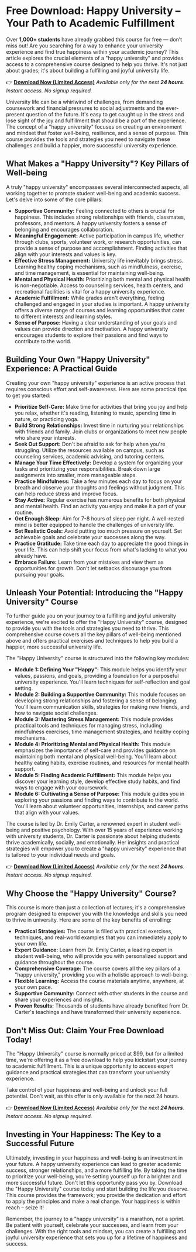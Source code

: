 # Free Download: Happy University – Your Path to Academic Fulfillment

Over **1,000+ students** have already grabbed this course for free — don’t miss out! Are you searching for a way to enhance your university experience and find true happiness within your academic journey? This article explores the crucial elements of a "happy university" and provides access to a comprehensive course designed to help you thrive. It's not just about grades; it's about building a fulfilling and joyful university life.

👉 **[Download Now (Limited Access)](https://udemywork.com/happy-university)**
_Available only for the next **24 hours**. Instant access. No signup required._

University life can be a whirlwind of challenges, from demanding coursework and financial pressures to social adjustments and the ever-present question of the future. It's easy to get caught up in the stress and lose sight of the joy and fulfillment that should be a part of the experience. The concept of a "happy university" focuses on creating an environment and mindset that foster well-being, resilience, and a sense of purpose. This course provides the tools and strategies you need to navigate these challenges and build a happier, more successful university experience.

## What Makes a "Happy University"? Key Pillars of Well-being

A truly "happy university" encompasses several interconnected aspects, all working together to promote student well-being and academic success. Let's delve into some of the core pillars:

*   **Supportive Community:** Feeling connected to others is crucial for happiness. This includes strong relationships with friends, classmates, professors, and mentors. A happy university fosters a sense of belonging and encourages collaboration.
*   **Meaningful Engagement:** Active participation in campus life, whether through clubs, sports, volunteer work, or research opportunities, can provide a sense of purpose and accomplishment. Finding activities that align with your interests and values is key.
*   **Effective Stress Management:** University life inevitably brings stress. Learning healthy coping mechanisms, such as mindfulness, exercise, and time management, is essential for maintaining well-being.
*   **Mental and Physical Health:** Prioritizing both mental and physical health is non-negotiable. Access to counseling services, health centers, and recreational facilities is vital for a happy university experience.
*   **Academic Fulfillment:** While grades aren't everything, feeling challenged and engaged in your studies is important. A happy university offers a diverse range of courses and learning opportunities that cater to different interests and learning styles.
*   **Sense of Purpose:** Having a clear understanding of your goals and values can provide direction and motivation. A happy university encourages students to explore their passions and find ways to contribute to the world.

## Building Your Own "Happy University" Experience: A Practical Guide

Creating your own "happy university" experience is an active process that requires conscious effort and self-awareness. Here are some practical tips to get you started:

*   **Prioritize Self-Care:** Make time for activities that bring you joy and help you relax, whether it's reading, listening to music, spending time in nature, or practicing yoga.
*   **Build Strong Relationships:** Invest time in nurturing your relationships with friends and family. Join clubs or organizations to meet new people who share your interests.
*   **Seek Out Support:** Don't be afraid to ask for help when you're struggling. Utilize the resources available on campus, such as counseling services, academic advising, and tutoring centers.
*   **Manage Your Time Effectively:** Develop a system for organizing your tasks and prioritizing your responsibilities. Break down large assignments into smaller, more manageable steps.
*   **Practice Mindfulness:** Take a few minutes each day to focus on your breath and observe your thoughts and feelings without judgment. This can help reduce stress and improve focus.
*   **Stay Active:** Regular exercise has numerous benefits for both physical and mental health. Find an activity you enjoy and make it a part of your routine.
*   **Get Enough Sleep:** Aim for 7-8 hours of sleep per night. A well-rested mind is better equipped to handle the challenges of university life.
*   **Set Realistic Goals:** Avoid putting too much pressure on yourself. Set achievable goals and celebrate your successes along the way.
*   **Practice Gratitude:** Take time each day to appreciate the good things in your life. This can help shift your focus from what's lacking to what you already have.
*   **Embrace Failure:** Learn from your mistakes and view them as opportunities for growth. Don't let setbacks discourage you from pursuing your goals.

## Unleash Your Potential: Introducing the "Happy University" Course

To further guide you on your journey to a fulfilling and joyful university experience, we're excited to offer the "Happy University" course, designed to provide you with the tools and strategies you need to thrive. This comprehensive course covers all the key pillars of well-being mentioned above and offers practical exercises and techniques to help you build a happier, more successful university life.

The "Happy University" course is structured into the following key modules:

*   **Module 1: Defining Your "Happy":** This module helps you identify your values, passions, and goals, providing a foundation for a purposeful university experience. You'll learn techniques for self-reflection and goal setting.
*   **Module 2: Building a Supportive Community:** This module focuses on developing strong relationships and fostering a sense of belonging. You'll learn communication skills, strategies for making new friends, and how to navigate social challenges.
*   **Module 3: Mastering Stress Management:** This module provides practical tools and techniques for managing stress, including mindfulness exercises, time management strategies, and healthy coping mechanisms.
*   **Module 4: Prioritizing Mental and Physical Health:** This module emphasizes the importance of self-care and provides guidance on maintaining both mental and physical well-being. You'll learn about healthy eating habits, exercise routines, and resources for mental health support.
*   **Module 5: Finding Academic Fulfillment:** This module helps you discover your learning style, develop effective study habits, and find ways to engage with your coursework.
*   **Module 6: Cultivating a Sense of Purpose:** This module guides you in exploring your passions and finding ways to contribute to the world. You'll learn about volunteer opportunities, internships, and career paths that align with your values.

The course is led by Dr. Emily Carter, a renowned expert in student well-being and positive psychology. With over 15 years of experience working with university students, Dr. Carter is passionate about helping students thrive academically, socially, and emotionally. Her insights and practical strategies will empower you to create a "happy university" experience that is tailored to your individual needs and goals.

👉 **[Download Now (Limited Access)](https://udemywork.com/happy-university)**
_Available only for the next **24 hours**. Instant access. No signup required._

## Why Choose the "Happy University" Course?

This course is more than just a collection of lectures; it's a comprehensive program designed to empower you with the knowledge and skills you need to thrive in university. Here are some of the key benefits of enrolling:

*   **Practical Strategies:** The course is filled with practical exercises, techniques, and real-world examples that you can immediately apply to your own life.
*   **Expert Guidance:** Learn from Dr. Emily Carter, a leading expert in student well-being, who will provide you with personalized support and guidance throughout the course.
*   **Comprehensive Coverage:** The course covers all the key pillars of a "happy university," providing you with a holistic approach to well-being.
*   **Flexible Learning:** Access the course materials anytime, anywhere, at your own pace.
*   **Supportive Community:** Connect with other students in the course and share your experiences and insights.
*   **Proven Results:** Thousands of students have already benefited from Dr. Carter's teachings and have transformed their university experience.

## Don't Miss Out: Claim Your Free Download Today!

The "Happy University" course is normally priced at $99, but for a limited time, we're offering it as a free download to help you kickstart your journey to academic fulfillment. This is a unique opportunity to access expert guidance and practical strategies that can transform your university experience.

Take control of your happiness and well-being and unlock your full potential. Don't wait, as this offer is only available for the next 24 hours.

👉 **[Download Now (Limited Access)](https://udemywork.com/happy-university)**
_Available only for the next **24 hours**. Instant access. No signup required._

## Investing in Your Happiness: The Key to a Successful Future

Ultimately, investing in your happiness and well-being is an investment in your future. A happy university experience can lead to greater academic success, stronger relationships, and a more fulfilling life. By taking the time to prioritize your well-being, you're setting yourself up for a brighter and more successful future. Don't let this opportunity pass you by. Download the "Happy University" course today and start building the life you deserve. This course provides the framework; you provide the dedication and effort to apply the principles and make a real change. Your happiness is within reach – seize it!

Remember, the journey to a "happy university" is a marathon, not a sprint. Be patient with yourself, celebrate your successes, and learn from your challenges. With the right tools and mindset, you can create a fulfilling and joyful university experience that sets you up for a lifetime of happiness and success.
